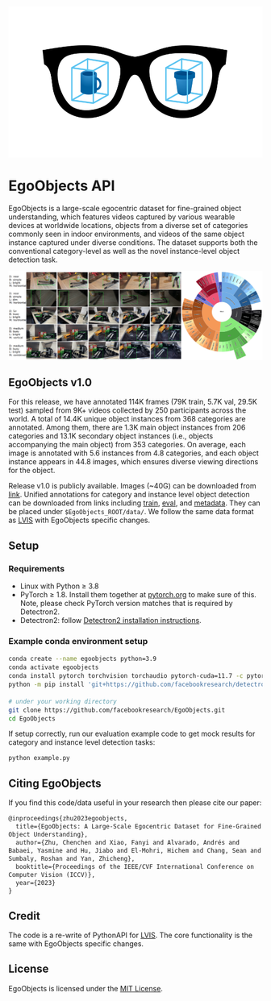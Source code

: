 <p align="center">
<img src="images/egoobjects_icon.svg" height="300" align="center">
</p>

# EgoObjects API

EgoObjects is a large-scale egocentric dataset for fine-grained object understanding, which features videos captured by various wearable devices at worldwide locations, objects from a diverse set of categories commonly seen in indoor environments, and videos of the same object instance captured under diverse conditions. The dataset supports both the conventional category-level as well as the novel instance-level object detection task.

<img src="images/intro.png"/>

## EgoObjects v1.0

For this release, we have annotated 114K frames (79K train, 5.7K val, 29.5K test) sampled from 9K+ videos collected by 250 participants across the world. A total of 14.4K unique object instances from 368 categories are annotated. Among them, there are 1.3K main object instances from 206 categories and 13.1K secondary object instances (i.e., objects accompanying the main object) from 353 categories. On average, each image is annotated with 5.6 instances from 4.8 categories, and each object instance appears in 44.8 images, which ensures diverse viewing directions for the object. 

Release v1.0 is publicly available. Images (~40G) can be downloaded from [link](https://scontent-sjc3-1.xx.fbcdn.net/m1/v/t6/An8hVtaVFSLA4yMZFPktRgsXzMN0lbpzHWAXmD3nHmtOt0pV9u5aUW2XbTTDB2w4MgEFSWAjPz34t0chIVdMaGXDIBZ2xPGqicVHKcd1wMqEy76lMac.zip?ccb=10-5&oh=00_AfA0wAxSmMRo7uo21eBy76ABaMK84r36VWZ0faHb2M2SLA&oe=6503523E&_nc_sid=a7aa5b). Unified annotations for category and instance level object detection can be downloaded from links including [train](https://scontent-sjc3-1.xx.fbcdn.net/m1/v/t6/An-WS2mQvnrkM05xVRmd4NwzvUG42KxJV294Caeos-c0h8-XkxRyU9m4AdDvW5x9Sgxi4xHcXHkVkk0JyKtRZCmwCyw04Z-0ulrwQNAayOqnMvDkJvhL3nKJgtcUrA.json?ccb=10-5&oh=00_AfDkZYF6uVC8t6Mk_74ch_Y0y7r4HV8VpCMlyculohLogQ&oe=6500D9FC&_nc_sid=a7aa5b), [eval](https://scontent-sjc3-1.xx.fbcdn.net/m1/v/t6/An8ggk-BJQsp9pd3ra7o4f-xVlvsiNOzF7zrMHk124kuRtX_q5k3bMeO5t0LnG3LEEJuHLKZhKOYjQj7WB4dVnOtkTBG5cV4_9E4vv1KznH6Mt9SXAaTjbzJKrs.json?ccb=10-5&oh=00_AfDjh5CkzHUw57Axy86H-DQ7jFHy_a5l5x_8hTZ6CBGNjg&oe=6500CF45&_nc_sid=a7aa5b), and [metadata](https://scontent-sjc3-1.xx.fbcdn.net/m1/v/t6/An8K4G08lXqX2Om6ZxT8yc0w9oEoqNjimpfZSGFLENsvJ3xB4nuKak0A762P82rRnwptKSXdgwHQm1cdHgKqRu2tTsutxrPfiz_kApnl3AmOSQNiU2njLSlnjxlI.json?ccb=10-5&oh=00_AfD-MWI-SWH57d39SeSyCy1OmhzEGLNgg89IWMw8jGHnbg&oe=6500EC3B&_nc_sid=a7aa5b). They can be placed under `$EgoObjects_ROOT/data/`. We follow the same data format as [LVIS](https://www.lvisdataset.org/dataset) with EgoObjects specific changes.

## Setup

### Requirements
- Linux with Python ≥ 3.8
- PyTorch ≥ 1.8.
  Install them together at [pytorch.org](https://pytorch.org) to make sure of this. Note, please check
  PyTorch version matches that is required by Detectron2.
- Detectron2: follow [Detectron2 installation instructions](https://detectron2.readthedocs.io/tutorials/install.html).

### Example conda environment setup
```bash
conda create --name egoobjects python=3.9
conda activate egoobjects
conda install pytorch torchvision torchaudio pytorch-cuda=11.7 -c pytorch -c nvidia
python -m pip install 'git+https://github.com/facebookresearch/detectron2.git'

# under your working directory
git clone https://github.com/facebookresearch/EgoObjects.git
cd EgoObjects
```

If setup correctly, run our evaluation example code to get mock results for category and instance level detection tasks:
```bash
python example.py
```

## Citing EgoObjects

If you find this code/data useful in your research then please cite our paper:
```
@inproceedings{zhu2023egoobjects,
  title={EgoObjects: A Large-Scale Egocentric Dataset for Fine-Grained Object Understanding},
  author={Zhu, Chenchen and Xiao, Fanyi and Alvarado, Andrés and Babaei, Yasmine and Hu, Jiabo and El-Mohri, Hichem and Chang, Sean and Sumbaly, Roshan and Yan, Zhicheng},
  booktitle={Proceedings of the IEEE/CVF International Conference on Computer Vision (ICCV)},
  year={2023}
}
```

## Credit
The code is a re-write of PythonAPI for [LVIS](https://github.com/lvis-dataset/lvis-api).
The core functionality is the same with EgoObjects specific changes.

## License
EgoObjects is licensed under the [MIT License](LICENSE).
